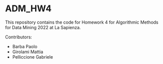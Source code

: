 # ADM_HW4
This repository contains the code for Homework 4 for Algorithmic Methods for Data Mining 2022 at La Sapienza.

Contributors:


* Barba Paolo
* Girolami Mattia
* Pelliccione Gabriele

